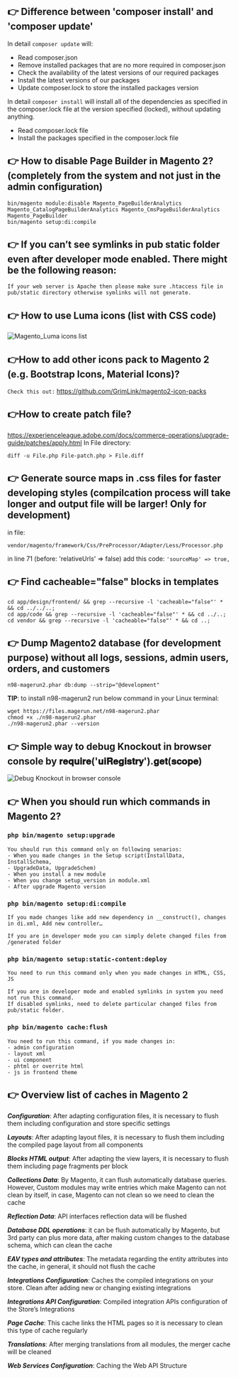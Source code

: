 ## :point_right: Difference between 'composer install' and 'composer update'
In detail ``composer update`` will:

- Read composer.json
- Remove installed packages that are no more required in composer.json
- Check the availability of the latest versions of our required packages
- Install the latest versions of our packages
- Update composer.lock to store the installed packages version

In detail ``composer install`` will install all of the dependencies as specified in the composer.lock file at the version specified (locked), without updating anything.

- Read composer.lock file
- Install the packages specified in the composer.lock file

## :point_right: How to disable Page Builder in Magento 2? (completely from the system and not just in the admin configuration)
```
bin/magento module:disable Magento_PageBuilderAnalytics Magento_CatalogPageBuilderAnalytics Magento_CmsPageBuilderAnalytics Magento_PageBuilder
bin/magento setup:di:compile
```

## :point_right: If you can’t see symlinks in pub static folder even after developer mode enabled. There might be the following reason:
`If your web server is Apache then please make sure .htaccess file in pub/static directory otherwise symlinks will not generate.`

## :point_right: How to use Luma icons (list with CSS code)
![Magento_Luma icons list](https://github.com/jq91/magento2-handy-snippets/blob/master/assets/luma-icons.png)

## :point_right:How to add other icons pack to Magento 2 (e.g. Bootstrap Icons, Material Icons)?
`Check this out:` https://github.com/GrimLink/magento2-icon-packs

## :point_right:How to create patch file?
https://experienceleague.adobe.com/docs/commerce-operations/upgrade-guide/patches/apply.html
In File directory:
```
diff -u File.php File-patch.php > File.diff
```

## :point_right: Generate source maps in .css files for faster developing styles (compilcation process will take longer and output file will be larger! Only for development)
in file:
```
vendor/magento/framework/Css/PreProcessor/Adapter/Less/Processor.php
```

in line 71 (before: 'relativeUrls' => false) add this code:
`'sourceMap' => true,`

## :point_right: Find cacheable="false" blocks in templates

```
cd app/design/frontend/ && grep --recursive -l 'cacheable="false"' * && cd ../../..;
cd app/code && grep --recursive -l 'cacheable="false"' * && cd ../..;
cd vendor && grep --recursive -l 'cacheable="false"' * && cd ..;
```

## :point_right: Dump Magento2 database (for development purpose) without all logs, sessions, admin users, orders, and customers
```
n98-magerun2.phar db:dump --strip="@development"
```

**TIP**: to install n98-magerun2 run below command in your Linux terminal:
```
wget https://files.magerun.net/n98-magerun2.phar
chmod +x ./n98-magerun2.phar
./n98-magerun2.phar --version
```

## :point_right: Simple way to debug Knockout in browser console by 𝐫𝐞𝐪𝐮𝐢𝐫𝐞('𝐮𝐢𝐑𝐞𝐠𝐢𝐬𝐭𝐫𝐲').𝐠𝐞𝐭(𝐬𝐜𝐨𝐩𝐞)
![Debug Knockout in browser console](https://github.com/jq91/magento2-handy-snippets/blob/master/assets/debug-knockout.jpg)

## :point_right: When you should run which commands in Magento 2?
### `php bin/magento setup:upgrade`
```
You should run this command only on following senarios:
- When you made changes in the Setup script(InstallData, InstallSchema,
- UpgradeData, UpgradeSchem)
- When you install a new module
- When you change setup_version in module.xml
- After upgrade Magento version
```

### `php bin/magento setup:di:compile`
```
If you made changes like add new dependency in __construct(), changes in di.xml, Add new controller…

If you are in developer mode you can simply delete changed files from /generated folder
```

### `php bin/magento setup:static-content:deploy`
```
You need to run this command only when you made changes in HTML, CSS, JS

If you are in developer mode and enabled symlinks in system you need not run this command. 
If disabled symlinks, need to delete particular changed files from pub/static folder.
```

### `php bin/magento cache:flush`
```
You need to run this command, if you made changes in:
- admin configuration
- layout xml
- ui component
- phtml or overrite html
- js in frontend theme
```

## :point_right: Overview list of caches in Magento 2
***Configuration***: After adapting configuration files, it is necessary to flush them including configuration and store specific settings

***Layouts***: After adapting layout files, it is necessary to flush them including the compiled page layout from all components

***Blocks HTML output***: After adapting the view layers, it is necessary to flush them including page fragments per block

***Collections Data***: By Magento, it can flush automatically database queries. However, Custom modules may write entries which make Magento can not clean by itself, in case, Magento can not clean so we need to clean the cache

***Reflection Data***: API interfaces reflection data will be flushed

***Database DDL operations***: it can be flush automatically by Magento, but 3rd party can plus more data, after making custom changes to the database schema, which can clean the cache

***EAV types and attributes***: The metadata regarding the entity attributes into the cache, in general, it should not flush the cache

***Integrations Configuration***: Caches the compiled integrations on your store. Clean after adding new or changing existing integrations

***Integrations API Configuration***: Compiled integration APIs configuration of the Store’s Integrations

***Page Cache***: This cache links the HTML pages so it is necessary to clean this type of cache regularly

***Translations***: After merging translations from all modules, the merger cache will be cleaned

***Web Services Configuration***: Caching the Web API Structure


